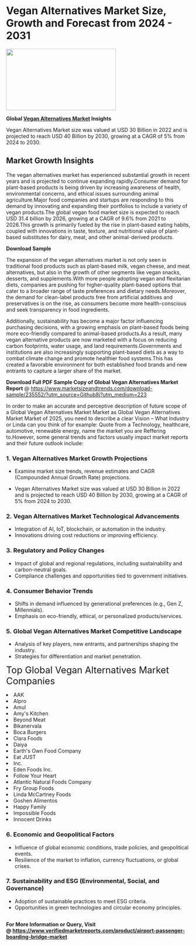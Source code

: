 <H1>Vegan Alternatives Market Size, Growth and Forecast from 2024 - 2031</H1><img class="aligncenter size-medium wp-image-584254" src="https://thirdeyenews.in/wp-content/uploads/2024/09/Global-Market-Research-300x168.jpeg" alt="" width="300" height="168" /><p><strong>Global&nbsp;<a href="https://www.marketsizeandtrends.com/download-sample/235552/?utm_source=Github8j?utm_medium=223">Vegan Alternatives Market</a> Insights</strong></p><p>Vegan Alternatives Market size was valued at USD 30 Billion in 2022 and is projected to reach USD 40 Billion by 2030, growing at a CAGR of 5% from 2024 to 2030.</p><p><h2>Market Growth Insights</h2> <p>The vegan alternatives market has experienced substantial growth in recent years and is projected to continue expanding rapidly.Consumer demand for plant-based products is being driven by increasing awareness of health, environmental concerns, and ethical issues surrounding animal agriculture.Major food companies and startups are responding to this demand by innovating and expanding their portfolios to include a variety of vegan products.The global vegan food market size is expected to reach USD 31.4 billion by 2026, growing at a CAGR of 9.6% from 2021 to 2026.This growth is primarily fueled by the rise in plant-based eating habits, coupled with innovations in taste, texture, and nutritional value of plant-based substitutes for dairy, meat, and other animal-derived products.</p> <p><strong>Download Sample</strong></p> <p>The expansion of the vegan alternatives market is not only seen in traditional food products such as plant-based milk, vegan cheese, and meat alternatives, but also in the growth of other segments like vegan snacks, desserts, and supplements.With more people adopting vegan and flexitarian diets, companies are pushing for higher-quality plant-based options that cater to a broader range of taste preferences and dietary needs.Moreover, the demand for clean-label products free from artificial additives and preservatives is on the rise, as consumers become more health-conscious and seek transparency in food ingredients.</p> <p>Additionally, sustainability has become a major factor influencing purchasing decisions, with a growing emphasis on plant-based foods being more eco-friendly compared to animal-based products.As a result, many vegan alternative products are now marketed with a focus on reducing carbon footprints, water usage, and land requirements.Governments and institutions are also increasingly supporting plant-based diets as a way to combat climate change and promote healthier food systems.This has created a favorable environment for both established food brands and new entrants to capture a larger share of the market.</p> <p><span class=""><strong>Download Full PDF Sample Copy of Global Vegan Alternatives Market Report</strong> @ <a href="https://www.marketsizeandtrends.com/download-sample/235552/?utm_source=Github8j?utm_medium=223" target="_blank">https://www.marketsizeandtrends.com/download-sample/235552/?utm_source=Github8j?utm_medium=223</a></span></p><p>In order to make an accurate and perceptive description of future scope of a Global&nbsp;Vegan Alternatives Market Market as Global&nbsp;Vegan Alternatives Market Market of 2025, you need to describe a clear Vision &ndash; What Industry or Linda can you think of for example: Quote from a Technology, healthcare, automotive, renewable energy, name the market you are Reffering to.However, some general trends and factors usually impact market reports and their future outlook include:</p><h3>1.&nbsp;<strong>Vegan Alternatives Market Growth Projections</strong></h3><ul><li>Examine market size trends, revenue estimates and CAGR (Compounded Annual Growth Rate) projections.</li><li><p>Vegan Alternatives Market size was valued at USD 30 Billion in 2022 and is projected to reach USD 40 Billion by 2030, growing at a CAGR of 5% from 2024 to 2030.</p></li></ul><h3>2.&nbsp;<strong>Vegan Alternatives Market Technological Advancements</strong></h3><ul><li>Integration of AI, IoT, blockchain, or automation in the industry.</li><li>Innovations driving cost reductions or improving efficiency.</li></ul><h3>3.&nbsp;<strong>Regulatory and Policy Changes</strong></h3><ul><li>Impact of global and regional regulations, including sustainability and carbon-neutral goals.</li><li>Compliance challenges and opportunities tied to government initiatives.</li></ul><h3>4.&nbsp;<strong>Consumer Behavior Trends</strong></h3><ul><li>Shifts in demand influenced by generational preferences (e.g., Gen Z, Millennials).</li><li>Emphasis on eco-friendly, ethical, or personalized products/services.</li></ul><h3>5.&nbsp;<strong>Global Vegan Alternatives Market Competitive Landscape</strong></h3><ul><li>Analysis of key players, new entrants, and partnerships shaping the industry.</li><li>Strategies for differentiation and market penetration.</li></ul><p data-pm-slice="1 1 []"><span style="color: inherit; font-family: inherit; font-size: 25px;">Top Global Vegan Alternatives Market Companies</span></p><div class="" data-test-id=""><p><li>AAK</li><li> Alpro</li><li> Amul</li><li> Amy's Kitchen</li><li> Beyond Meat</li><li> Bikanervala</li><li> Boca Burgers</li><li> Clara Foods</li><li> Daiya</li><li> Earth's Own Food Company</li><li> Eat JUST</li><li>Inc.</li><li> Eden Foods Inc.</li><li> Follow Your Heart</li><li> Atlantic Natural Foods Company</li><li> Fry Group Foods</li><li> Linda McCartney Foods</li><li> Goshen Alimentos</li><li> Happy Family</li><li> Impossible Foods</li><li> Innocent Drinks</li></p></div><h3>6.&nbsp;<strong>Economic and Geopolitical Factors</strong></h3><ul><li>Influence of global economic conditions, trade policies, and geopolitical events.</li><li>Resilience of the market to inflation, currency fluctuations, or global crises.</li></ul><h3>7.&nbsp;<strong>Sustainability and ESG (Environmental, Social, and Governance)</strong></h3><ul><li>Adoption of sustainable practices to meet ESG criteria.</li><li>Opportunities in green technologies and circular economy principles.</li></ul><h2><strong style="font-size: 14px;">For More Information or Query, Visit @&nbsp;</strong><a style="background-color: #ffffff; font-size: 14px;" href="https://www.marketsizeandtrends.com/report/vegan-alternatives-market/" target="_blank">https://www.verifiedmarketreports.com/product/airport-passenger-boarding-bridge-market</a></h2>